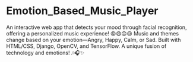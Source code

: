 # Emotion_Based_Music_Player
An interactive web app that detects your mood through facial recognition, offering a personalized music experience! 😡😄😌😢 Music and themes change based on your emotion—Angry, Happy, Calm, or Sad. Built with HTML/CSS, Django, OpenCV, and TensorFlow. A unique fusion of technology and emotions! 🎶🎧✨
